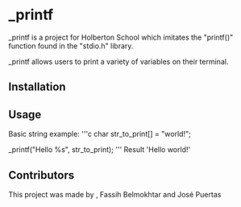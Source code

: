 # _printf

_printf is a project for Holberton School which imitates the "printf()" function found in the "stdio.h" library.

_printf allows users to print a variety of variables on their terminal.

## Installation

## Usage

Basic string example:
'''c
char str_to_print[] = "world!";

_printf("Hello %s", str_to_print);
'''
Result
'Hello world!'

## Contributors

This project was made by , Fassih Belmokhtar and José Puertas